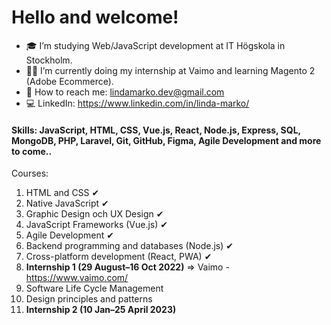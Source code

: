 # Hello and welcome!


- 🎓 I’m studying Web/JavaScript development at IT Högskola in Stockholm.
- 👩‍💻 I’m currently doing my internship at Vaimo and learning Magento 2 (Adobe Ecommerce).
- 📧 How to reach me: lindamarko.dev@gmail.com 
- 💻 LinkedIn: https://www.linkedin.com/in/linda-marko/

#### Skills: JavaScript, HTML, CSS, Vue.js, React, Node.js, Express, SQL, MongoDB, PHP, Laravel, Git, GitHub, Figma, Agile Development and more to come..

Courses:
1. HTML and CSS ✔
2. Native JavaScript ✔ 
3. Graphic Design och UX Design ✔ 
4. JavaScript Frameworks (Vue.js) ✔
5. Agile Development ✔
6. Backend programming and databases (Node.js) ✔
7. Cross-platform development (React, PWA) ✔
8. **Internship 1 (29 August–16 Oct 2022)** => Vaimo - https://www.vaimo.com/
9. Software Life Cycle Management
10. Design principles and patterns
11. **Internship 2 (10 Jan–25 April 2023)**

<!--
**LindaMarko/LindaMarko** is a ✨ _special_ ✨ repository because its `README.md` (this file) appears on your GitHub profile.

Here are some ideas to get you started:

- 🔭 I’m currently working on ...
- 🌱 I’m currently learning ...
- 👯 I’m looking to collaborate on ...
- 🤔 I’m looking for help with ...
- 💬 Ask me about ...
- 📫 How to reach me: ...
- 😄 Pronouns: ...
- ⚡ Fun fact: ...
-->

